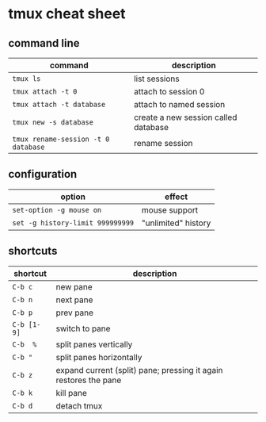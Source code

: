 # tmux cheat sheet

## command line

command | description
------------ | -------------
`tmux ls` | list sessions
`tmux attach -t 0` | attach to session 0
`tmux attach -t database` | attach to named session
`tmux new -s database` | create a new session called database
`tmux rename-session -t 0 database` | rename session

## configuration

option | effect
------------ | -------------
`set-option -g mouse on` | mouse support
`set -g history-limit 999999999` |  "unlimited" history


## shortcuts

shortcut | description
------------ | -------------
`C-b c` | new pane
`C-b n` | next pane
`C-b p` | prev pane
`C-b [1-9]` | switch to pane
`C-b  %` | split panes vertically
`C-b "` | split panes horizontally
`C-b z` | expand current (split) pane; pressing it again restores the pane
`C-b k` | kill pane
`C-b d` | detach tmux
